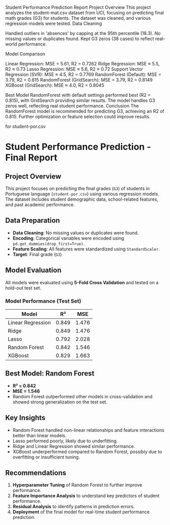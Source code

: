 Student Performance Prediction Report
Project Overview
This project analyzes the student-mat.csv dataset from UCI, focusing on predicting final math grades (G3) for students. The dataset was cleaned, and various regression models were tested.
Data Cleaning

Handled outliers in 'absences' by capping at the 95th percentile (18.3).
No missing values or duplicates found.
Kept G3 zeros (38 cases) to reflect real-world performance.

Model Comparison

Linear Regression: MSE = 5.61, R2 = 0.7262
Ridge Regression: MSE ≈ 5.5, R2 ≈ 0.73
Lasso Regression: MSE ≈ 5.6, R2 ≈ 0.72
Support Vector Regression (SVR): MSE ≈ 4.5, R2 = 0.7769
RandomForest (Default): MSE = 3.79, R2 = 0.815
RandomForest (GridSearch): MSE = 3.79, R2 = 0.8149
XGBoost (GridSearch): MSE ≈ 4.0, R2 = 0.8045

Best Model
RandomForest with default settings performed best (R2 = 0.815), with GridSearch providing similar results. The model handles G3 zeros well, reflecting real student performance.
Conclusion
The RandomForest model is recommended for predicting G3, achieving an R2 of 0.815. Further optimization or feature selection could improve results.



for student-por.csv

# Student Performance Prediction - Final Report

## Project Overview
This project focuses on predicting the final grades (`G3`) of students in Portuguese language (`student-por.csv`) using various regression models. The dataset includes student demographic data, school-related features, and past academic performance.

## Data Preparation
- **Data Cleaning**: No missing values or duplicates were found.
- **Encoding**: Categorical variables were encoded using `pd.get_dummies(drop_first=True)`.
- **Feature Scaling**: All features were standardized using `StandardScaler`.
- **Target**: Final grade (`G3`)

## Model Evaluation
All models were evaluated using **5-Fold Cross Validation** and tested on a hold-out test set.

### Model Performance (Test Set)
| Model             | R²    | MSE   |
|------------------|-------|-------|
| Linear Regression | 0.849 | 1.476 |
| Ridge             | 0.849 | 1.476 |
| Lasso             | 0.792 | 2.028 |
| Random Forest     | 0.842 | 1.546 |
| XGBoost           | 0.829 | 1.663 |

## Best Model: Random Forest
- **R² = 0.842**
- **MSE = 1.546**
- Random Forest outperformed other models in cross-validation and showed strong generalization on the test set.

## Key Insights
- Random Forest handled non-linear relationships and feature interactions better than linear models.
- Lasso performed poorly, likely due to underfitting.
- Ridge and Linear Regression showed similar performance.
- XGBoost underperformed compared to Random Forest, possibly due to overfitting or insufficient tuning.

## Recommendations
1. **Hyperparameter Tuning** of Random Forest to further improve performance.
2. **Feature Importance Analysis** to understand key predictors of student performance.
3. **Residual Analysis** to identify patterns in prediction errors.
4. **Deployment** of the final model for real-time student performance prediction.
